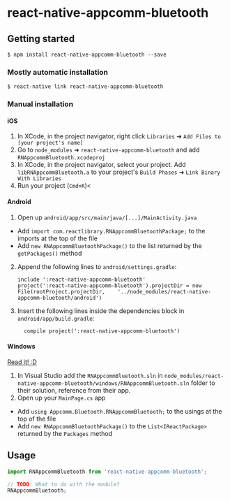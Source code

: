 
# react-native-appcomm-bluetooth

## Getting started

`$ npm install react-native-appcomm-bluetooth --save`

### Mostly automatic installation

`$ react-native link react-native-appcomm-bluetooth`

### Manual installation


#### iOS

1. In XCode, in the project navigator, right click `Libraries` ➜ `Add Files to [your project's name]`
2. Go to `node_modules` ➜ `react-native-appcomm-bluetooth` and add `RNAppcommBluetooth.xcodeproj`
3. In XCode, in the project navigator, select your project. Add `libRNAppcommBluetooth.a` to your project's `Build Phases` ➜ `Link Binary With Libraries`
4. Run your project (`Cmd+R`)<

#### Android

1. Open up `android/app/src/main/java/[...]/MainActivity.java`
  - Add `import com.reactlibrary.RNAppcommBluetoothPackage;` to the imports at the top of the file
  - Add `new RNAppcommBluetoothPackage()` to the list returned by the `getPackages()` method
2. Append the following lines to `android/settings.gradle`:
  	```
  	include ':react-native-appcomm-bluetooth'
  	project(':react-native-appcomm-bluetooth').projectDir = new File(rootProject.projectDir, 	'../node_modules/react-native-appcomm-bluetooth/android')
  	```
3. Insert the following lines inside the dependencies block in `android/app/build.gradle`:
  	```
      compile project(':react-native-appcomm-bluetooth')
  	```

#### Windows
[Read it! :D](https://github.com/ReactWindows/react-native)

1. In Visual Studio add the `RNAppcommBluetooth.sln` in `node_modules/react-native-appcomm-bluetooth/windows/RNAppcommBluetooth.sln` folder to their solution, reference from their app.
2. Open up your `MainPage.cs` app
  - Add `using Appcomm.Bluetooth.RNAppcommBluetooth;` to the usings at the top of the file
  - Add `new RNAppcommBluetoothPackage()` to the `List<IReactPackage>` returned by the `Packages` method


## Usage
```javascript
import RNAppcommBluetooth from 'react-native-appcomm-bluetooth';

// TODO: What to do with the module?
RNAppcommBluetooth;
```
  